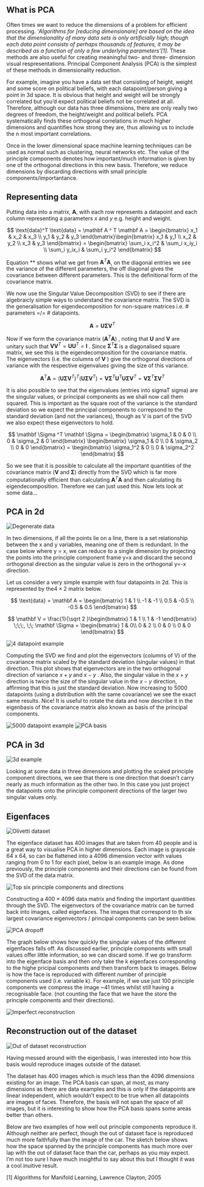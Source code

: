 ## What is PCA

Often times we want to reduce the dimensions of a problem for efficient processing. ‘*Algorithms for [reducing dimensionare] are based on the idea that the dimensionality of many data sets is only artificially high; though each data point consists of perhaps thousands of features, it may be described as a function of only a few underlying parameters’[1].* These methods are also useful for creating meaningful  two- and three- dimension visual respresentations. Principal Component Analysis (PCA) is the simplest of these methods in dimensionality reduction.

For example, imagine you have a data set that consisting of height, weight and some score on political beliefs, with each datapoint/person giving a point in 3d space. It is obvious that height and weight will be strongly correlated but you’d expect political beliefs not be correlated at all. Therefore, although our data has three dimensions, there are only really two degrees of freedom, the height/weight and political beliefs. PCA systematically finds these orthogonal correlations in much higher dimensions and quantifies how strong they are, thus allowing us to include the n most important correlations. 

Once in the lower dimensional space machine learning techniques can be used as normal such as clustering, neural networks etc. The value of the principle components denotes how important/much information is given by one of the orthogonal directions in this new basis. Therefore, we reduce dimensions by discarding directions with small principle components/importantance.

## Representing data

Putting data into a matrix, $\mathbf A$, with each row represents a datapoint and each column representing a parameters $x$ and $y$ e.g. height and weight. 

$$
\text{data}^T \text{data} = \mathbf A ^ T \mathbf A  = \begin{bmatrix} x_1 & x_2 & x_3 \\ y_1 & y_2 & y_3 \end{bmatrix}\begin{bmatrix} x_1 & y_1 \\ x_2 & y_2 \\ x_3 & y_3 \end{bmatrix} = \begin{bmatrix} \sum_i x_i^2 & \sum_i x_iy_i \\ \sum_i y_ix_i & \sum_i y_i^2 \end{bmatrix}
$$

 

Equation ** shows what we get from $\mathbf A ^T \mathbf A$, on the diagonal entries we see the variance of the different parameters, the off diagonal gives the covariance between different parameters. This is the definitional form of the covariance matrix.

We now use the Singular Value Decomposition (SVD) to see if there are algebraicly simple ways to understand the covariance matrix. The SVD is the generalisation for eigendecomposition for non-square matrices i.e. # parameters =/= # datapoints. 

$$
\mathbf A = \mathbf U \mathbf \Sigma \mathbf V ^T
$$

Now if we form the covariance matrix $(\mathbf A ^T \mathbf A )$ , noting that $\mathbf U$  and $\mathbf V$ are unitary such that $\mathbf V \mathbf V^T = \mathbf U \mathbf U^T = \mathbf I$  . Since $\mathbf \Sigma ^ T \mathbf \Sigma$  is a diagonalised square matrix, we see this is the eigendecomposition for the covariance matrix. The eigenvectors (i.e. the columns of $\mathbf V$ ) give the orthogonal directions of variance with the respective eigenvalues giving the size of this variance. 

$$
\mathbf A ^ T \mathbf A = (\mathbf U \mathbf \Sigma \mathbf V ^T)^T(\mathbf U \mathbf \Sigma \mathbf V ^T) = \mathbf V \mathbf \Sigma ^T \mathbf U^T \mathbf U \mathbf \Sigma \mathbf V ^T = \mathbf V \mathbf \Sigma ^T \mathbf \Sigma \mathbf V ^T
$$

It is also possible to see that the eigenvalues (entries into sigmaT sigma) are the singular values, or principal components as we shall now call them squared. This is important as the square root of the variance is the standard deviation so we expect the principal components to correpsond to the standard deviation (and not the variances), though as V is part of the SVD we also expect these eigenvectors to hold. 

$$
\mathbf \Sigma ^T \mathbf \Sigma   = \begin{bmatrix} \sigma_1  & 0 & 0 \\ 0 & \sigma_2 & 0 \end{bmatrix} \begin{bmatrix} \sigma_1 & 0 \\ 0 & \sigma_2 \\ 0 & 0 \end{bmatrix} = \begin{bmatrix} \sigma_1^2 & 0 \\ 0 & \sigma_2^2 \end{bmatrix} 
$$

So we see that it is possible to calculate all the important quantities of the covariance matrix ($\mathbf V \;\text{and} \; \mathbf \Sigma$) directly from the SVD which is far more computationally efficient than calculating $\mathbf A ^ T \mathbf A$  and then calculating its eigendecomposition. Therefore we can just used this. Now lets look at some data… 

## PCA in 2d

![Degenerate data](./figures/degenerate.png)

In two dimensions, if all the points lie on a line, there is a set relationship between the x and y variables, meaning one of them is redundant. In the case below where y = x, we can reduce to a single dimension by projecting the points into the principle component frame y=x and discard the second orthogonal direction as the singular value is zero in the orthogonal y=-x direction.

Let us consider a very simple example with four datapoints in 2d. This is represented by the$4 \times 2$  matrix below.

$$
\text{data} = \mathbf A = \begin{bmatrix} 1 & 1 \\ -1 & -1 \\ 0.5 & -0.5 \\ -0.5 & 0.5 \end{bmatrix}
$$

$$
\mathbf V = \frac{1}{\sqrt 2 }\begin{bmatrix} 1 & 1 \\ 1 & -1  \end{bmatrix} \;\;\;, \;\; \mathbf \Sigma  = \begin{bmatrix} 1 &  0\\ 0 & 2 \\ 0 & 0 \\ 0 & 0  \end{bmatrix}
$$

![4 datapoint example](./figures/4_datapoints.png)

Computing the SVD we find and plot the eigenvectors (columns of V) of the covariance matrix scaled by the standard deviation (singular values) in that direction. This plot shows that eigenvectors are in the two orthogonal direction of variance $x + y \; \text{and} \; x - y$ . Also, the singular value in the $x + y$  direction is twice the size of the singular value in the $x - y$  direction, affirming that this is just the standard deviation. Now increasing to 5000 datapoints (using a distribution with the same covariance) we see the exact same results. Nice! It is useful to rotate the data and now describe it in the eigenbasis of the covariance matrix also known as basis of the principal components. 

![5000 datapoint example](./figures/5000_datapoints.png)
![PCA basis](./figures/pca_basis.png)

## PCA in 3d

![3d example](./figures/3d.png)

Looking at some data in three dimensions and plotting the scaled principle component directions, we see that there is one direction that doesn't carry nearly as much information as the other two. In this case you just project the datapoints onto the principle component directions of the larger two singular values only.

 

## Eigenfaces

![Olivetti dataset](./figures/olivetti_dataset.png)

The eigenface dataset has 400 images that are taken from 40 people and is a great way to visualise PCA in higher dimensions. Each image is grayscale 64 x 64, so can be flattened into a 4096 dimension vector with values ranging from 0 to 1 for each pixel, below is an example image. As done previously, the principle components and their directions can be found from the SVD of the data matrix.


![Top six principle components and directions](./figures/principle_components.png)

Constructing a $400 \times 4096$  data matrix and finding the important quantities through the SVD. The eigenvectors of the covariance matrix can be turned back into images, called eigenfaces. The images that correspond to th six largest covariance eigenvectors / principal components can be seen below. 

![PCA dropoff](./figures/pca_dropoff.png)

The graph below shows how quickly the singular values of the different eigenfaces falls off. As discussed earlier, principle components with small values offer little information, so we can discard some. If we go transform into the eigenface basis and then only take the k eigenfaces corresponding to the highe pricipal components and then transform back to images. Below is how the face is reproduced with different number of principle components used (i.e. variable k). For example, if we use just 100 principle components we compress the image ~41 times whilst still having a recognisable face. (not counting the face that we have the store the principle components and their directions).

![Imperfect reconstruction](./figures/imperfect_reconstruction.png)

## Reconstruction out of the dataset

![Out of dataset reconstruction](./figures/ood_reconstruction.png)

Having messed around with the eigenbasis, I was interested into how this basis would reproduce images outside of the dataset.

The dataset has 400 images which is much less than the 4096 dimensions existing for an image. The PCA basis can span, at most, as many dimensions as there are data examples and this is only if the datapoints are linear independent, which wouldn’t expect to be true when all datapoints are images of faces. Therefore, the basis will not span the space of all images, but it is interesting to show how the PCA basis spans some areas better than others.

Below are two examples of how well out principle components reproduce it. Although neither are perfect, though the out of dataset face is reproduced much more faithfully than the image of the car. The sketch below shows how the space spanned by the principle components has much more over lap with the out of dataset face than the car, perhaps as you may expect. I’m not too sure I have much insightful to say about this but I thought it was a cool inuitive result.

[1] Algorithms for Manifold Learning, Lawrence Clayton, 2005




